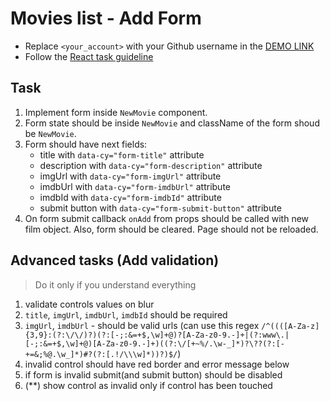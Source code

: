 # Movies list - Add Form
- Replace `<your_account>` with your Github username in the
  [DEMO LINK](https://AndriiNychaiuk.github.io/react_movies-list-add-form/)
- Follow the [React task guideline](https://github.com/mate-academy/react_task-guideline#react-tasks-guideline)

## Task
1. Implement form inside `NewMovie` component.
2. Form state should be inside `NewMovie` and className of the form shoud be `NewMovie`.
3. Form should have next fields:
    - title with `data-cy="form-title"` attribute
    - description with `data-cy="form-description"` attribute
    - imgUrl with `data-cy="form-imgUrl"` attribute
    - imdbUrl with `data-cy="form-imdbUrl"` attribute
    - imdbId with  `data-cy="form-imdbId"` attribute
    - submit button with `data-cy="form-submit-button"` attribute
4. On form submit callback `onAdd` from props should be called with new film object.
Also, form should be cleared. Page should not be reloaded.

## Advanced tasks (Add validation)
> Do it only if you understand everything

1. validate controls values on blur
1. `title`, `imgUrl`, `imdbUrl`, `imdbId` should be required
1. `imgUrl`, `imdbUrl` - should be valid urls (can use this regex `/^((([A-Za-z]{3,9}:(?:\/\/)?)(?:[-;:&=+$,\w]+@)?[A-Za-z0-9.-]+|(?:www\.|[-;:&=+$,\w]+@)[A-Za-z0-9.-]+)((?:\/[+~%/.\w-_]*)?\??(?:[-+=&;%@.\w_]*)#?(?:[.!/\\\w]*))?)$/`)
1. invalid control should have red border and error message below
1. if form is invalid submit(and submit button) should be disabled
1. (\*\*) show control as invalid only if control has been touched
